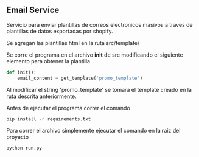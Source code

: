 ## Email Service

Servicio para enviar plantillas de correos electronicos masivos a traves de plantillas de datos exportadas por shopify.

Se agregan las plantillas html en la ruta src/template/

Se corre el programa en el archivo __init__ de src modificando el siguiente elemento para obtener la plantilla

```python
def init():
    email_content = get_template('promo_template')
```

Al modificar el string 'promo_template' se tomara el template creado en la ruta descrita anteriormente.

Antes de ejecutar el programa correr el comando 
```bash
pip install -r requirements.txt
```
Para correr el archivo simplemente ejecutar el comando en la raiz del proyecto

```bash
python run.py
```
